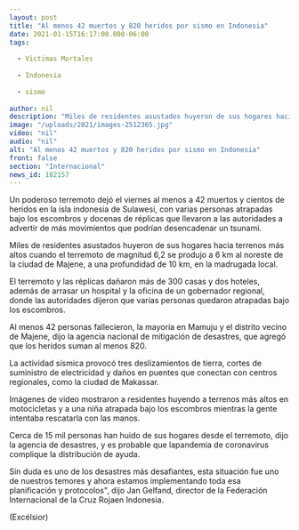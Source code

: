 ```yaml
---
layout: post
title: "Al menos 42 muertos y 820 heridos por sismo en Indonesia"
date: 2021-01-15T16:17:00.000-06:00
tags:
  
  - Victimas Mortales
  
  - Indonesia
  
  - sismo
  
author: nil
description: "Miles de residentes asustados huyeron de sus hogares hacia terrenos más altos cuando el terremoto de magnitud 6,2 seprodujo a 6 km al noreste de la ciudad de Majene"
image: "/uploads/2021/images-2512365.jpg"
video: "nil"
audio: "nil"
alt: "Al menos 42 muertos y 820 heridos por sismo en Indonesia"
front: false
section: "Internacional"
news_id: 182157
---
```


Un poderoso terremoto dejó el viernes al menos a 42 muertos y cientos de heridos en la isla indonesia de Sulawesi, con varias personas atrapadas bajo los escombros y docenas de réplicas que llevaron a las autoridades a advertir de más movimientos que podrían desencadenar un tsunami.

Miles de residentes asustados huyeron de sus hogares hacia terrenos más altos cuando el terremoto de magnitud 6,2 se produjo a 6 km al noreste de la ciudad de Majene, a una profundidad de 10 km, en la madrugada local.

El terremoto y las réplicas dañaron más de 300 casas y dos hoteles, además de arrasar un hospital y la oficina de un gobernador regional, donde las autoridades dijeron que varias personas quedaron atrapadas bajo los escombros.

Al menos 42 personas fallecieron, la mayoría en Mamuju y el distrito vecino de Majene, dijo la agencia nacional de mitigación de desastres, que agregó que los heridos suman al menos 820.

La actividad sísmica provocó tres deslizamientos de tierra, cortes de suministro de electricidad y daños en puentes que conectan con centros regionales, como la ciudad de Makassar.

Imágenes de video mostraron a residentes huyendo a terrenos más altos en motocicletas y a una niña atrapada bajo los escombros mientras la gente intentaba rescatarla con las manos.

Cerca de 15 mil personas han huido de sus hogares desde el terremoto, dijo la agencia de desastres, y es probable que lapandemia de coronavirus complique la distribución de ayuda.

Sin duda es uno de los desastres más desafiantes, esta situación fue uno de nuestros temores y ahora estamos implementando toda esa planificación y protocolos", dijo Jan Gelfand, director de la Federación Internacional de la Cruz Rojaen Indonesia.

(Excélsior)